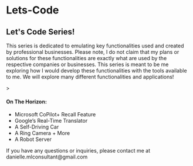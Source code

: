 # Lets-Code


<h2>Let's Code Series!</h2>

<p>This series is dedicated to emulating key functionalities used and created by professional businesses. Please note, I do not claim that my plans or solutions for these functionalities are exactly what are used by the respective companies or businesses. This series is meant to be me exploring how I would develop these functionalities with the tools available to me. We will explore many different functionalities and applications!</p>>

<h4>On The Horizon:</h4>
<ul>
 <li>Microsoft CoPilot+ Recall Feature</li>
 <li>Google’s Real-Time Translator</li>
 <li>A Self-Driving Car</li>
 <li>A Ring Camera + More</li>
 <li>A Robot Server</li>
</ul>

<p>If you have any questions or inquiries, please contact me at danielle.mlconsultant@gmail.com </p>

